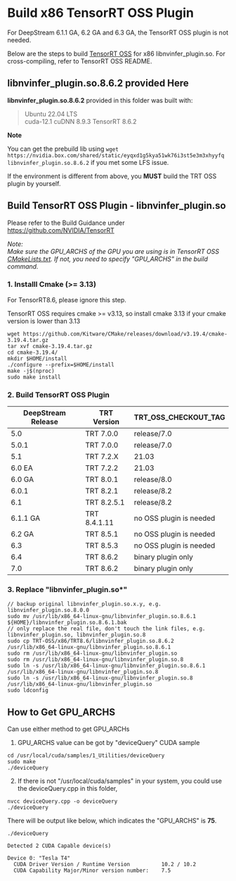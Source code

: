 # Build x86 TensorRT OSS Plugin

For DeepStream 6.1.1 GA, 6.2 GA and 6.3 GA, the TensorRT OSS plugin is not needed.

Below are the steps to build [TensorRT OSS](https://github.com/NVIDIA/TensorRT)  for x86 libnvinfer_plugin.so. For cross-compiling, refer to TensorRT OSS README.

## libnvinfer_plugin.so.8.6.2 provided Here

 **libnvinfer_plugin.so.8.6.2** provided in this folder was built with:

> Ubuntu 22.04 LTS  
> cuda-12.1
> cuDNN 8.9.3
> TensorRT 8.6.2

**Note**

You can get the prebuild lib using `wget https://nvidia.box.com/shared/static/eyqxd1g5kya51wk76i3st5e3m3xhyyfq libnvinfer_plugin.so.8.6.2` if you met some LFS issue.

If the environment is different from above, you **MUST** build the TRT OSS plugin by yourself. 

## Build TensorRT OSS Plugin - libnvinfer_plugin.so

Please refer to the Build Guidance under https://github.com/NVIDIA/TensorRT

*Note:*  
*Make sure the GPU_ARCHS of the GPU you are using is in TensorRT OSS [CMakeLists.txt](https://github.com/NVIDIA/TensorRT/blob/master/CMakeLists.txt#L84). If not, you need to specify "GPU_ARCHS" in the build command.*

### 1. Installl Cmake (>= 3.13)

For TensorRT8.6, please ignore this step. 

TensorRT OSS requires cmake >= v3.13, so install cmake 3.13 if your cmake version is lower than 3.13

```
wget https://github.com/Kitware/CMake/releases/download/v3.19.4/cmake-3.19.4.tar.gz
tar xvf cmake-3.19.4.tar.gz
cd cmake-3.19.4/
mkdir $HOME/install
./configure --prefix=$HOME/install
make -j$(nproc)
sudo make install
```

### 2. Build TensorRT OSS Plugin
| DeepStream Release  | TRT Version     | TRT_OSS_CHECKOUT_TAG  |
| ------------------- | --------------- | --------------------- |
| 5.0                 | TRT 7.0.0       | release/7.0           |
| 5.0.1               | TRT 7.0.0       | release/7.0           |
| 5.1                 | TRT 7.2.X       | 21.03                 |
| 6.0 EA              | TRT 7.2.2       | 21.03                 |
| 6.0 GA              | TRT 8.0.1       | release/8.0           |
| 6.0.1               | TRT 8.2.1       | release/8.2           |
| 6.1                 | TRT 8.2.5.1     | release/8.2           |
| 6.1.1 GA            | TRT 8.4.1.11    | no OSS plugin is needed |
| 6.2 GA              | TRT 8.5.1       | no OSS plugin is needed |
| 6.3                 | TRT 8.5.3       | no OSS plugin is needed |
| 6.4                 | TRT 8.6.2       | binary plugin only    |
| 7.0                 | TRT 8.6.2       | binary plugin only    |


### 3. Replace "libnvinfer_plugin.so*"

```
// backup original libnvinfer_plugin.so.x.y, e.g. libnvinfer_plugin.so.8.0.0
sudo mv /usr/lib/x86_64-linux-gnu/libnvinfer_plugin.so.8.6.1 ${HOME}/libnvinfer_plugin.so.8.6.1.bak
// only replace the real file, don't touch the link files, e.g. libnvinfer_plugin.so, libnvinfer_plugin.so.8
sudo cp TRT-OSS/x86/TRT8.6/libnvinfer_plugin.so.8.6.2  /usr/lib/x86_64-linux-gnu/libnvinfer_plugin.so.8.6.1
sudo rm /usr/lib/x86_64-linux-gnu/libnvinfer_plugin.so
sudo rm /usr/lib/x86_64-linux-gnu/libnvinfer_plugin.so.8
sudo ln -s /usr/lib/x86_64-linux-gnu/libnvinfer_plugin.so.8.6.1 /usr/lib/x86_64-linux-gnu/libnvinfer_plugin.so.8
sudo ln -s /usr/lib/x86_64-linux-gnu/libnvinfer_plugin.so.8 /usr/lib/x86_64-linux-gnu/libnvinfer_plugin.so
sudo ldconfig
```

## How to Get GPU_ARCHS

Can use either method to get GPU_ARCHs
1. GPU_ARCHS value can be got by "deviceQuery" CUDA sample 

```
cd /usr/local/cuda/samples/1_Utilities/deviceQuery
sudo make
./deviceQuery
```

2. If there is not "/usr/local/cuda/samples" in your system, you could use the deviceQuery.cpp in this folder,

```
nvcc deviceQuery.cpp -o deviceQuery
./deviceQuery
```

There will be output like below, which indicates the "GPU_ARCHS" is **75**.

```
./deviceQuery

Detected 2 CUDA Capable device(s)

Device 0: "Tesla T4"
  CUDA Driver Version / Runtime Version          10.2 / 10.2
  CUDA Capability Major/Minor version number:    7.5
```

